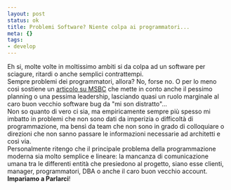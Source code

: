 ```yaml
--- 
layout: post
status: ok
title: Problemi Software? Niente colpa ai programmatori...
meta: {}
tags: 
- develop
---
```

 Eh si, molte volte in moltissimo ambiti si da colpa ad un software per sciagure,  ritardi o anche semplici contrattempi.  
 Sempre problemi dei programmatori, allora? No, forse no. O per lo meno così sostiene un <a href="http://www.msnbc.msn.com/id/6174622/">articolo su MSBC</a> che mette in conto anche il pessimo planning o una pessima leadership, lasciando quasi un ruolo marginale al caro buon vecchio software bug da "mi son distratto"...  
Non so quanto di vero ci sia, ma empiricamente sempre più spesso mi imbatto in problemi che non sono dati da imperizia o difficoltà di programmazione, ma bensì da team che non sono in grado di colloquiare o direzioni che non sanno passare le informazioni necessarie ad architetti e così via.  
Personalmente ritengo che il principale problema della programmazione moderna sia molto semplice e lineare: la mancanza di comunicazione umana tra le differenti entità che presiedono al progetto, siano esse clienti, manager, programmatori, DBA o anche il caro buon vecchio account. <b>Impariamo a Parlarci</b>!
